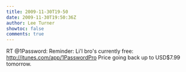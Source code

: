 ```yaml
---
title: 2009-11-30T19-50
date: 2009-11-30T19:50:36Z
author: Lee Turner
showtoc: false
comments: true
---
```


RT @1Password: Reminder: Li'l bro's currently free: http://itunes.com/app/1PasswordPro Price going back up to USD$7.99 tomorrow.

